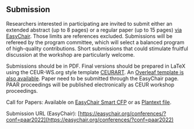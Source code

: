 ## Submission

 Researchers interested in participating are invited to submit either an extended abstract (up to 8 pages) or a regular paper (up to 15 pages) [via EasyChair](https://easychair.org/conferences/?conf=paar2022). Those limits are references excluded. Submissions will be refereed by the program committee, which will select a balanced program of high-quality contributions. Short submissions that could stimulate fruitful discussion at the workshop are particularly welcome.

Submissions should be in PDF. Final versions should be prepared in LaTeX using the CEUR-WS.org style template [CEURART](http://ceur-ws.org/Vol-XXX/CEURART.zip). An [Overleaf template is also available](https://www.overleaf.com/latex/templates/template-for-submissions-to-ceur-workshop-proceedings-ceur-ws-dot-org/hpvjjzhjxzjk). Paper need to be submitted through the EasyChair page. PAAR proceedings will be published electronically as CEUR workshop proceedings. 

Call for Papers: Available on [EasyChair Smart CFP](https://easychair.org/cfp/PAAR2022) or as [Plantext file](cfp-paar2022.txt).

Submission URL (EasyChair): [https://easychair.org/conferences/?conf=paar2022](https://easychair.org/conferences/?conf=paar2022)
